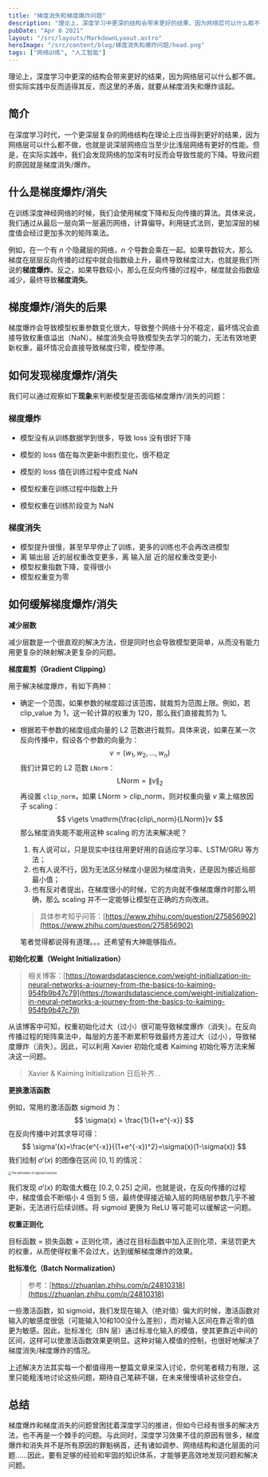 ```yaml
---
title: "梯度消失和梯度爆炸问题"
description: "理论上，深度学习中更深的结构会带来更好的结果，因为网络层可以什么都不做。但实际实践中反而适得其反，而这里的矛盾，就要从梯度消失和爆炸谈起。"
pubDate: "Apr 8 2021"
layout: "/src/layouts/MarkdownLyaout.astro"
heroImage: "/src/content/blog/梯度消失和爆炸问题/head.png"
tags: ["网络训练", "人工智能"]
---
```


理论上，深度学习中更深的结构会带来更好的结果，因为网络层可以什么都不做。但实际实践中反而适得其反，而这里的矛盾，就要从梯度消失和爆炸谈起。

## 简介

在深度学习时代，一个更深层复杂的网络结构在理论上应当得到更好的结果，因为网络层可以什么都不做，也就是说深层网络应当至少比浅层网络有更好的性能。但是，在实际实践中，我们会发现网络的加深有时反而会导致性能的下降。导致问题的原因就是梯度消失/爆炸。

## 什么是梯度爆炸/消失

在训练深度神经网络的时候，我们会使用梯度下降和反向传播的算法。具体来说，我们通过从最后一层向第一层遍历网络，计算偏导。利用链式法则，更加深层的梯度值会经过更加多次的矩阵乘法。

例如，在一个有 $n$ 个隐藏层的网络，$n$ 个导数会乘在一起。如果导数较大，那么梯度在层层反向传播的过程中就会指数级上升，最终导致梯度过大，也就是我们所说的**梯度爆炸**。反之，如果导数较小，那么在反向传播的过程中，梯度就会指数级减少，最终导致**梯度消失**。

## 梯度爆炸/消失的后果

梯度爆炸会导致模型权重参数变化很大，导致整个网络十分不稳定，最坏情况会直接导致权重值溢出（NaN）。梯度消失会导致模型失去学习的能力，无法有效地更新权重，最坏情况会直接导致梯度归零，模型停滞。

## 如何发现梯度爆炸/消失

我们可以通过观察如下**现象**来判断模型是否面临梯度爆炸/消失的问题：

### 梯度爆炸

- 模型没有从训练数据学到很多，导致 loss 没有很好下降
- 模型的 loss 值在每次更新中剧烈变化，很不稳定
- 模型的 loss 值在训练过程中变成 NaN

- 模型权重在训练过程中指数上升
- 模型权重在训练阶段变为 NaN

### 梯度消失

- 模型提升很慢，甚至早早停止了训练，更多的训练也不会再改进模型
- 离 输出层 近的层权重改变更多，离 输入层 近的层权重改变更小
- 模型权重指数下降，变得很小
- 模型权重变为零

## **如何缓解梯度爆炸/消失**

**减少层数**

减少层数是一个很直观的解决方法，但是同时也会导致模型更简单，从而没有能力用更复杂的映射解决更复杂的问题。

**梯度裁剪（Gradient Clipping）**

用于解决梯度爆炸，有如下两种：

- 确定一个范围，如果参数的梯度超过该范围，就裁剪为范围上限。例如，若 clip_value 为 1，这一轮计算的权重为 120，那么我们直接裁剪为 1。

- 根据若干参数的梯度组成向量的 L2 范数进行裁剪。具体来说，如果在某一次反向传播中，假设各个参数的向量为：
  $$
  v = (w_1,w_2,\dots,w_n)
  $$
  我们计算它的 L2 范数 `LNorm`：
  $$
  \mathrm{LNorm}=\lVert v\rVert_2
  $$
  再设置 `clip_norm`，如果 $\mathrm{LNorm> clip\_norm}$，则对权重向量 $v$ 乘上缩放因子 scaling：
  $$
  v\gets \mathrm{\frac{clip\_norm}{LNorm}}v
  $$
  那么梯度消失能不能用这种 scaling 的方法来解决呢？

  1. 有人说可以，只是现实中往往用更好用的自适应学习率、LSTM/GRU 等方法；
  2. 也有人说不行，因为无法区分梯度小是因为梯度消失，还是因为接近局部最小值；
  3. 也有反对者提出，在梯度很小的时候，它的方向就不像梯度爆炸时那么明确，那么 scaling 并不一定能够让模型在正确的方向改进。

  > 具体参考知乎问答：[https://www.zhihu.com/question/275856902](https://www.zhihu.com/question/275856902)

  笔者觉得都说得有道理。。。还希望有大神能够指点。

**初始化权重（Weight Initialization）**

> 相关博客：[https://towardsdatascience.com/weight-initialization-in-neural-networks-a-journey-from-the-basics-to-kaiming-954fb9b47c79](https://towardsdatascience.com/weight-initialization-in-neural-networks-a-journey-from-the-basics-to-kaiming-954fb9b47c79)

从该博客中可知，权重初始化过大（过小）很可能导致梯度爆炸（消失）。在反向传播过程的矩阵乘法中，每层的方差不断累积导致最终方差过大（过小），导致梯度爆炸（消失）。因此，可以利用 Xavier 初始化或者 Kaiming 初始化等方法来解决这一问题。

> Xavier & Kaiming Initialization 日后补齐...

**更换激活函数**

例如，常用的激活函数 sigmoid 为：
$$
\sigma(x) = \frac{1}{1+e^{-x}}
$$
在反向传播中对其求导可得：
$$
\sigma'(x)=\frac{e^{-x}}{(1+e^{-x})^2}=\sigma(x)(1-\sigma(x))
$$
我们绘制 $\sigma'(x)$ 的图像在区间 $[0,1]$ 的情况：

<img src="https://img-blog.csdnimg.cn/20190325214340492.png?x-oss-process=image/watermark,type_ZmFuZ3poZW5naGVpdGk,shadow_10,text_aHR0cHM6Ly9ibG9nLmNzZG4ubmV0L3FxXzM3NjY3MzY0,size_16,color_FFFFFF,t_70" alt="The derivation of sigmoid function." style="zoom: 40%;" />

我们发现 $\sigma'(x)$ 的取值大概在 $[0.2,0.25]$ 之间，也就是说，在反向传播的过程中，梯度值会不断缩小 4 倍到 5 倍，最终使得接近输入层的网络层参数几乎不被更新，无法进行后续训练。将 sigmoid 更换为 ReLU 等可能可以缓解这一问题。

**权重正则化**

目标函数 = 损失函数 + 正则化项，通过在目标函数中加入正则化项，来惩罚更大的权重，从而使得权重不会过大，达到缓解梯度爆炸的效果。

**批标准化（Batch Normalization）**

> 参考：[https://zhuanlan.zhihu.com/p/24810318](https://zhuanlan.zhihu.com/p/24810318)

一些激活函数，如 sigmoid，我们发现在输入（绝对值）偏大的时候，激活函数对输入的敏感度很低（可能输入10和100没什么差别），而对输入区间在靠近零的值更为敏感。因此，批标准化（BN 层）通过标准化输入的模值，使其更靠近中间的区间，这样可以使激活函数效果更明显。这种对输入模值的控制，也很好地解决了梯度消失/梯度爆炸的情况。

上述解决方法其实每一个都值得用一整篇文章来深入讨论，奈何笔者精力有限，这里只能粗浅地讨论这些问题，期待自己笔耕不辍，在未来慢慢填补这些空白。

## 总结

梯度爆炸和梯度消失的问题曾困扰着深度学习的推进，但如今已经有很多的解决方法，也不再是一个棘手的问题。与此同时，深度学习效果不佳的原因有很多，梯度爆炸和消失并不是所有原因的罪魁祸首，还有诸如调参、网络结构和退化层面的问题……因此，要有足够的经验和牢固的知识体系，才能够更高效地发现问题和解决问题。